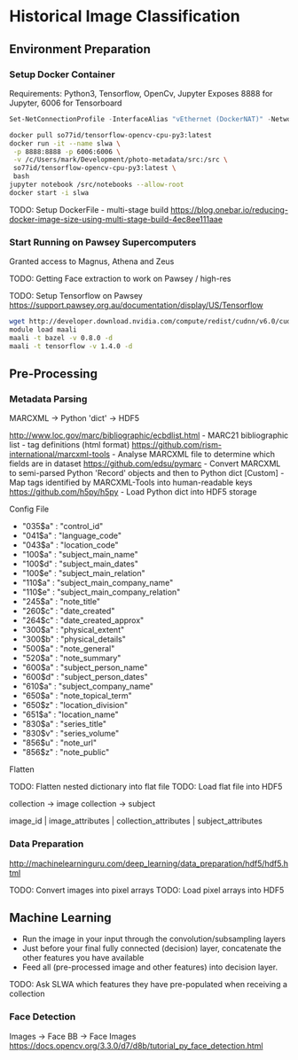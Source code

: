 # Historical Image Classification

## Environment Preparation

### Setup Docker Container

Requirements: Python3, Tensorflow, OpenCv, Jupyter
Exposes 8888 for Jupyter, 6006 for Tensorboard

```powershell
Set-NetConnectionProfile -InterfaceAlias "vEthernet (DockerNAT)" -NetworkCategory Private
```

```bash
docker pull so77id/tensorflow-opencv-cpu-py3:latest
docker run -it --name slwa \
 -p 8888:8888 -p 6006:6006 \
 -v /c/Users/mark/Development/photo-metadata/src:/src \
 so77id/tensorflow-opencv-cpu-py3:latest \
 bash
jupyter notebook /src/notebooks --allow-root
docker start -i slwa
```

TODO: Setup DockerFile - multi-stage build
https://blog.onebar.io/reducing-docker-image-size-using-multi-stage-build-4ec8ee111aae

### Start Running on Pawsey Supercomputers

Granted access to Magnus, Athena and Zeus

TODO: Getting Face extraction to work on Pawsey / high-res

TODO: Setup Tensorflow on Pawsey
https://support.pawsey.org.au/documentation/display/US/Tensorflow

```bash
wget http://developer.download.nvidia.com/compute/redist/cudnn/v6.0/cudnn-8.0-linux-x64-v6.0.tgz $MYGROUP/software/sles12sp2/src
module load maali
maali -t bazel -v 0.8.0 -d
maali -t tensorflow -v 1.4.0 -d
```

## Pre-Processing

### Metadata Parsing

MARCXML -> Python 'dict' -> HDF5

http://www.loc.gov/marc/bibliographic/ecbdlist.html - MARC21 bibliographic list - tag definitions (html format)
https://github.com/rism-international/marcxml-tools - Analyse MARCXML file to determine which fields are in dataset
https://github.com/edsu/pymarc - Convert MARCXML to semi-parsed Python 'Record' objects and then to Python dict
[Custom] - Map tags identified by MARCXML-Tools into human-readable keys
https://github.com/h5py/h5py - Load Python dict into HDF5 storage

Config File

* "035$a" : "control_id"
* "041$a" : "language_code"
* "043$a" : "location_code"
* "100$a" : "subject_main_name"
* "100$d" : "subject_main_dates"
* "100$e" : "subject_main_relation"
* "110$a" : "subject_main_company_name"
* "110$e" : "subject_main_company_relation"
* "245$a" : "note_title"
* "260$c" : "date_created"
* "264$c" : "date_created_approx"
* "300$a" : "physical_extent"
* "300$b" : "physical_details"
* "500$a" : "note_general"
* "520$a" : "note_summary"
* "600$a" : "subject_person_name"
* "600$d" : "subject_person_dates"
* "610$a" : "subject_company_name"
* "650$a" : "note_topical_term"
* "650$z" : "location_division"
* "651$a" : "location_name"
* "830$a" : "series_title"
* "830$v" : "series_volume"
* "856$u" : "note_url"
* "856$z" : "note_public"

Flatten

TODO: Flatten nested dictionary into flat file
TODO: Load flat file into HDF5

collection -> image
collection -> subject

image_id | image_attributes | collection_attributes | subject_attributes

### Data Preparation

http://machinelearninguru.com/deep_learning/data_preparation/hdf5/hdf5.html

TODO: Convert images into pixel arrays
TODO: Load pixel arrays into HDF5

## Machine Learning

* Run the image in your input through the convolution/subsampling layers
* Just before your final fully connected (decision) layer, concatenate the other features you have available
* Feed all (pre-processed image and other features) into decision layer.

TODO: Ask SLWA which features they have pre-populated when receiving a collection

### Face Detection

Images -> Face BB -> Face Images
https://docs.opencv.org/3.3.0/d7/d8b/tutorial_py_face_detection.html
